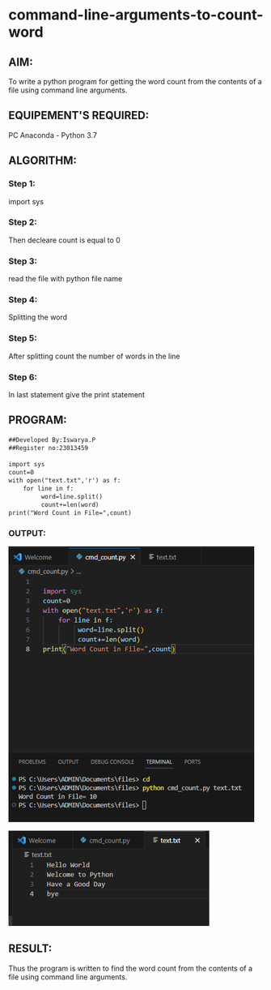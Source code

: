 # command-line-arguments-to-count-word
## AIM:
To write a python program for getting the word count from the contents of a file using command line arguments.
## EQUIPEMENT'S REQUIRED: 
PC
Anaconda - Python 3.7
## ALGORITHM: 
### Step 1:
import sys

### Step 2:
Then decleare count is equal to 0

### Step 3:
read the file with python file name

### Step 4:
Splitting the word

### Step 5:
After splitting count the number of words in the line

### Step 6:
In last statement give the print statement


## PROGRAM:
```
##Developed By:Iswarya.P
##Register no:23013459

import sys
count=0
with open("text.txt",'r') as f:
    for line in f:
         word=line.split()
         count+=len(word)
print("Word Count in File=",count)
```

### OUTPUT:

![Alt text](cmd_line_count-1.png) 

![Alt text](<cmd line 2-1.png>)
 
 



## RESULT:
Thus the program is written to find the word count from the contents of a file using command line arguments.
